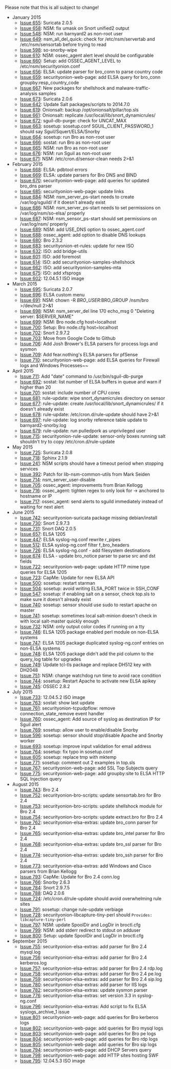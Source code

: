 Please note that this is all subject to change!
  * January 2015
    * [Issue 655](../issues/655): Suricata 2.0.5
    * [Issue 658](../issues/658): NSM: fix umask on Snort unified2 output
    * [Issue 548](../issues/548): NSM: run barnyard2 as non-root user
    * [Issue 649](../issues/649): nsm\_all\_del\_quick: check for /etc/nsm/servertab and /etc/nsm/sensortab before trying to read
    * [Issue 598](../issues/598): so-snorby-wipe
    * [Issue 610](../issues/610): NSM: ossec\_agent alert level should be configurable
    * [Issue 660](../issues/660): Setup: add OSSEC\_AGENT\_LEVEL to /etc/nsm/securityonion.conf
    * [Issue 656](../issues/656): ELSA: update parser for bro\_conn to parse country code
    * [Issue 659](../issues/659): securityonion-web-page: add ELSA query for bro\_conn groupby:resp\_country\_code
    * [Issue 667](../issues/667): New packages for shellshock and malware-traffic-analysis samples
    * [Issue 673](../issues/673): Suricata 2.0.6
    * [Issue 642](../issues/642): Update Salt packages/scripts to 2014.7.0
    * [Issue 619](../issues/619): Onionsalt: backup /opt/onionsalt/pillar/top.sls
    * [Issue 661](../issues/661): Onionsalt: replicate /usr/local/lib/snort\_dynamicrules/
    * [Issue 672](../issues/672): sguil-db-purge: check for UNCAT\_MAX
    * [Issue 663](../issues/663): sosetup: sosetup.conf SGUIL\_CLIENT\_PASSWORD\_1 should say Sguil/Squert/ELSA/Snorby
    * [Issue 664](../issues/664): sosetup: run Bro as non-root user
    * [Issue 666](../issues/666): sostat: run Bro as non-root user
    * [Issue 665](../issues/665): NSM: run Bro as non-root user
    * [Issue 676](../issues/676): NSM: run Sguil as non-root user
    * [Issue 671](../issues/671): NSM: /etc/cron.d/sensor-clean needs 2>&1
  * February 2015
    * [Issue 668](../issues/668): ELSA: pdbtool errors
    * [Issue 669](../issues/669): ELSA: update parsers for Bro DNS and BIND
    * [Issue 670](../issues/670): securityonion-web-page: add queries for updated bro\_dns parser
    * [Issue 685](../issues/685): securityonion-web-page: update links
    * [Issue 684](../issues/684): NSM: nsm\_server\_ps-start needs to create /var/log/sguild/ if it doesn't already exist
    * [Issue 686](../issues/686): NSM: nsm\_server\_ps-start needs to set permissions on /var/log/nsm/so-elsa/ properly
    * [Issue 687](../issues/687): NSM: nsm\_sensor\_ps-start should set permissions on /var/log/nsm/ properly
    * [Issue 689](../issues/689): NSM: add USE\_DNS option to ossec\_agent.conf
    * [Issue 688](../issues/688): ossec\_agent: add option to disable DNS lookups
    * [Issue 680](../issues/680): Bro 2.3.2
    * [Issue 683](../issues/683): securityonion-et-rules: update for new ISO
    * [Issue 632](../issues/632): ISO: add bridge-utils
    * [Issue 601](../issues/601): ISO: add foremost
    * [Issue 614](../issues/614): ISO: add securityonion-samples-shellshock
    * [Issue 662](../issues/662): ISO: add securityonion-samples-mta
    * [Issue 675](../issues/675): ISO: add xfsprogs
    * [Issue 602](../issues/602): 12.04.5.1 ISO image
  * March 2015
    * [Issue 695](../issues/695): Suricata 2.0.7
    * [Issue 696](../issues/696): ELSA custom menu
    * [Issue 691](../issues/691): NSM: chown -R $BRO\_USER:$BRO\_GROUP /nsm/bro >/dev/null 2>&1
    * [Issue 698](../issues/698): NSM: nsm\_server\_del line 170 echo\_msg 0 "Deleting server: $SERVER\_NAME"
    * [Issue 699](../issues/699): NSM: Bro node.cfg host=localhost
    * [Issue 700](../issues/700): Setup: Bro node.cfg host=localhost
    * [Issue 702](../issues/702): Snort 2.9.7.2
    * [Issue 703](../issues/703): Move from Google Code to Github
    * [Issue 706](../issues/706): Add Josh Brower's ELSA parsers for process logs and sysmon
    * [Issue 709](../issues/709): Add fear.nothing's ELSA parsers for pfSense
    * [Issue 710](../issues/710): securityonion-web-page: add ELSA queries for Firewall logs and Windows Processes~~
  * April 2015
    * [Issue 711](../issues/711): Add "date" command to /usr/bin/sguil-db-purge
    * [Issue 692](../issues/692): sostat: list number of ELSA buffers in queue and warn if higher than 20
    * [Issue 701](../issues/701): sostat: include number of CPU cores
    * [Issue 681](../issues/681): rule-update: wipe snort\_dynamicrules directory on sensor
    * [Issue 677](../issues/677): rule-update: create /usr/local/lib/snort\_dynamicrules/ if it doesn't already exist
    * [Issue 678](../issues/678): rule-update: /etc/cron.d/rule-update should have 2>&1
    * [Issue 697](../issues/697): rule-update: log snorby reference table update to barnyard2-snorby.log
    * [Issue 679](../issues/679): rule-update: run pulledpork as unprivileged user
    * [Issue 715](../issues/715): securityonion-rule-update: sensor-only boxes running salt shouldn't try to copy /etc/cron.d/rule-update
  * May 2015
    * [Issue 725](../issues/725): Suricata 2.0.8
    * [Issue 718](../issues/718): Sphinx 2.1.9
    * [Issue 241](../issues/241): NSM scripts should have a timeout period when stopping services
    * [Issue 392](../issues/392): Patch for lib-nsm-common-utils from Mark Seiden
    * [Issue 714](../issues/714): nsm_server_user-disable
    * [Issue 705](../issues/705): ossec\_agent: improvements from Brian Kellogg
    * [Issue 716](../issues/716): ossec_agent: tighten regex to only look for -> anchored to hostname or IP
    * [Issue 717](../issues/717): ossec_agent: send alerts to sguild immediately instead of waiting for next alert
  * June 2015
    * [Issue 742](../issues/742): securityonion-suricata package missing debian/install
    * [Issue 730](../issues/730): Snort 2.9.7.3
    * [Issue 731](../issues/731): Snort DAQ 2.0.5
    * [Issue 657](../issues/657): ELSA 1205
    * [Issue 447](../issues/447): ELSA syslog-ng.conf rewrite r\_pipes
    * [Issue 512](../issues/512): ELSA syslog-ng.conf filter f\_bro\_headers
    * [Issue 726](../issues/726): ELSA syslog-ng.conf - add filesystem destinations
    * [Issue 674](../issues/674): ELSA - update bro_notice parser to parse src and dst fields
    * [Issue 722](../issues/722): securityonion-web-page: update HTTP mime type queries for ELSA 1205
    * [Issue 723](../issues/723): CapMe: Update for new ELSA API
    * [Issue 500](../issues/500): sosetup: restart starman
    * [Issue 504](../issues/504): sosetup: avoid writing ELSA_PORT twice in SSH_CONF
    * [Issue 547](../issues/547): sosetup: if enabling salt on a sensor, check top.sls to make sure it doesn't already exist
    * [Issue 740](../issues/740): sosetup: sensor should use sudo to restart apache on master
    * [Issue 741](../issues/741): sosetup: sometimes local salt-minion doesn't check in with local salt-master quickly enough
    * [Issue 732](../issues/732): NSM: only output color codes if running on a tty
    * [Issue 746](../issues/746): ELSA 1205 package enabled perl module on non-ELSA systems
    * [Issue 747](../issues/747): ELSA 1205 package duplicated syslog-ng.conf entries on non-ELSA systems
    * [Issue 748](../issues/748): ELSA 1205 package didn't add the pid column to the query_log table for upgrades
    * [Issue 749](../issues/749): Update tcl-tls package and replace DH512 key with DH2048
    * [Issue 751](../issues/751): NSM: change watchdog run time to avoid race condition
    * [Issue 744](../issues/744): sosetup: Restart Apache to activate new ELSA apikey
    * [Issue 745](../issues/745): OSSEC 2.8.2
  * July 2015
    * [Issue 733](../issues/733): 12.04.5.2 ISO image
    * [Issue 763](../issues/763): sostat: show last update
    * [Issue 761](../issues/761): securityonion-tcpudpflow: remove connection_state_remove event handler
    * [Issue 760](../issues/760): ossec_agent: Add source of syslog as destination IP for Sguil alert
    * [Issue 769](../issues/769): sosetup: allow user to enable/disable Snorby
    * [Issue 596](../issues/596): sosetup: sensor should stop/disable Apache and Snorby worker
    * [Issue 693](../issues/693): sosetup: improve input validation for email address
    * [Issue 764](../issues/764): sosetup: fix typo in sosetup.conf
    * [Issue 605](../issues/605): sosetup: replace tmp with mktemp
    * [Issue 771](../issues/771): sosetup: comment out 2 examples in top.sls
    * [Issue 767](../issues/767): securityonion-web-page: add SSL Top Subjects query
    * [Issue 775](../issues/775): securityonion-web-page: add groupby:site to ELSA HTTP SQL Injection query
  * August 2015
    * [Issue 743](../issues/743): Bro 2.4
    * [Issue 752](../issues/752): securityonion-bro-scripts: update sensortab.bro for Bro 2.4
    * [Issue 753](../issues/753): securityonion-bro-scripts: update shellshock module for Bro 2.4
    * [Issue 754](../issues/754): securityonion-bro-scripts: update extract.bro for Bro 2.4
    * [Issue 762](../issues/762): securityonion-elsa-extras: update bro_conn parser for Bro 2.4
    * [Issue 765](../issues/765): securityonion-elsa-extras: update bro_intel parser for Bro 2.4
    * [Issue 768](../issues/768): securityonion-elsa-extras: update bro_ssl parser for Bro 2.4
    * [Issue 774](../issues/774): securityonion-elsa-extras: update bro_ssh parser for Bro 2.4
    * [Issue 773](../issues/773): securityonion-elsa-extras: add Windows and Cisco parsers from Brian Kellogg
    * [Issue 793](../issues/793): CapMe: Update for Bro 2.4 conn.log
    * [Issue 766](../issues/766): Snorby 2.6.3
    * [Issue 784](../issues/784): Snort 2.9.7.5
    * [Issue 788](../issues/788): DAQ 2.0.6
    * [Issue 724](../issues/724): /etc/cron.d/rule-update should avoid overwhelming rule sites
    * [Issue 791](../issues/791): sosetup: change rule-update verbiage
    * [Issue 728](../issues/728): securityonion-libcapture-tiny-perl should `Provides: libcapture-tiny-perl`
    * [Issue 797](../issues/797): NSM: update SpoolDir and LogDir in broctl.cfg
    * [Issue 799](../issues/799): NSM: add stderr redirect to stdout on adduser
    * [Issue 800](../issues/800): Setup: update SpoolDir and LogDir in broctl.cfg
  * September 2015
    * [Issue 755](../issues/755): securityonion-elsa-extras: add parser for Bro 2.4 mysql.log
    * [Issue 756](../issues/756): securityonion-elsa-extras: add parser for Bro 2.4 kerberos.log
    * [Issue 757](../issues/757): securityonion-elsa-extras: add parser for Bro 2.4 rdp.log
    * [Issue 758](../issues/758): securityonion-elsa-extras: add parser for Bro 2.4 pe.log
    * [Issue 759](../issues/759): securityonion-elsa-extras: add parser for Bro 2.4 sip.log
    * [Issue 780](../issues/780): securityonion-elsa-extras: add parser for IIS logs
    * [Issue 782](../issues/782): securityonion-elsa-extras: update sysmon parser
    * [Issue 776](../issues/776): securityonion-elsa-extras: set version 3.3 in syslog-ng.conf
    * [Issue 796](../issues/796): securityonion-elsa-extras: Add script to fix ELSA syslogs_archive_1 issue
    * [Issue 801](../issues/801): securityonion-web-page: add queries for Bro kerberos logs
    * [Issue 802](../issues/802): securityonion-web-page: add queries for Bro mysql logs
    * [Issue 803](../issues/803): securityonion-web-page: add queries for Bro pe logs
    * [Issue 804](../issues/804): securityonion-web-page: add queries for Bro rdp logs
    * [Issue 805](../issues/805): securityonion-web-page: add queries for Bro sip logs
    * [Issue 794](../issues/794): securityonion-web-page: add DHCP Servers query
    * [Issue 798](../issues/798): securityonion-web-page: add HTTP sites hosting SWF
    * [Issue 795](../issues/795): 12.04.5.3 ISO image